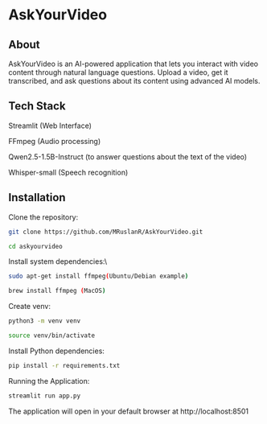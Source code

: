 # AskYourVideo

## About
AskYourVideo is an AI-powered application that lets you interact with video content through natural language questions. Upload a video, get it transcribed, and ask questions about its content using advanced AI models.

## Tech Stack

 Streamlit (Web Interface)

 FFmpeg (Audio processing)

 Qwen2.5-1.5B-Instruct (to answer questions about the text of the video)

 Whisper-small (Speech recognition)

## Installation
Clone the repository:
```bash
git clone https://github.com/MRuslanR/AskYourVideo.git
```
```bash
cd askyourvideo
```

Install system dependencies:\
```bash
sudo apt-get install ffmpeg(Ubuntu/Debian example)
```
```bash
brew install ffmpeg (MacOS)
```

Create venv:
```bash
python3 -m venv venv
```
```bash
source venv/bin/activate
```


Install Python dependencies:
```bash
pip install -r requirements.txt
```

Running the Application:
```bash
streamlit run app.py
```
The application will open in your default browser at http://localhost:8501
